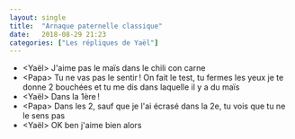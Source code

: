 ```yaml
---
layout: single
title:  "Arnaque paternelle classique"
date:   2018-08-29 21:23
categories: ["Les répliques de Yaël"]
---
```


* \<Yaël\> J'aime pas le maïs dans le chili con carne
* \<Papa\> Tu ne vas pas le sentir ! On fait le test, tu fermes les yeux je te donne 2 bouchées et tu me dis dans laquelle il y a du maïs
* \<Yaël\> Dans la 1ère !
* \<Papa\> Dans les 2, sauf que je l'ai écrasé dans la 2e, tu vois que tu ne le sens pas
* \<Yaël\> OK ben j'aime bien alors

